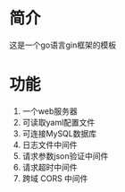 # 简介
这是一个go语言gin框架的模板

# 功能
1. 一个web服务器
2. 可读取yaml配置文件
3. 可连接MySQL数据库
4. 日志文件中间件
5. 请求参数json验证中间件
6. 请求超时中间件
7. 跨域 CORS 中间件
